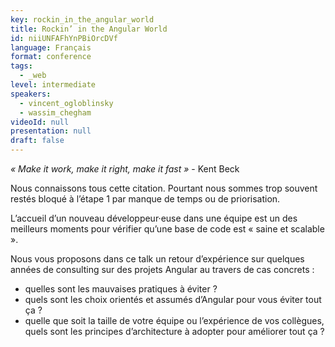 ```yaml
---
key: rockin_in_the_angular_world
title: Rockin’ in the Angular World
id: niiUNFAFhYnPBiOrcDVf
language: Français
format: conference
tags:
  - _web
level: intermediate
speakers:
  - vincent_ogloblinsky
  - wassim_chegham
videoId: null
presentation: null
draft: false
---
```

_« Make it work, make it right, make it fast »_ - Kent Beck

Nous connaissons tous cette citation. Pourtant nous sommes trop souvent restés bloqué à l’étape 1 par manque de temps ou de priorisation.

L’accueil d’un nouveau développeur·euse dans une équipe est un des meilleurs moments pour vérifier qu’une base de code est « saine et scalable ».

Nous vous proposons dans ce talk un retour d’expérience sur quelques années de consulting sur des projets Angular au travers de cas concrets :
- quelles sont les mauvaises pratiques à éviter ?
- quels sont les choix orientés et assumés d’Angular pour vous éviter tout ça ?
- quelle que soit la taille de votre équipe ou l’expérience de vos collègues, quels sont les principes d’architecture à adopter pour améliorer tout ça ?
